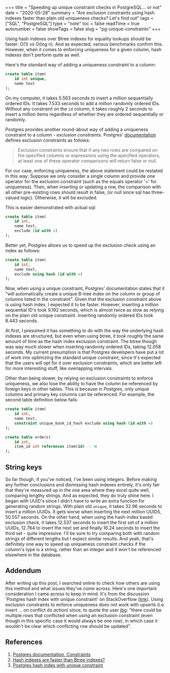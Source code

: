 +++
title = "Speeding up unique constraint checks in PostgreSQL... or not"
date = "2020-05-28"
summary = "Are exclusion constraints using hash indexes faster than plain old uniqueness checks? Let's find out"
tags = ["SQL", "PostgreSQL"]
type = "note"
toc = false
readTime = true
autonumber = false
showTags = false
slug = "pg-unique-constraints"
+++

Using hash indexes over Btree indexes for equality lookups should be faster:
O(1) vs O(log n). And as expected, various benchmarks confirm this. However,
when it comes to enforcing uniqueness for a given column, hash indexes don't
perform quite as well.

Here's the standard way of adding a uniqueness constraint to a column:

```sql
create table item(
    id int unique,
    name text
);
```

On my computer, it takes 5.563 seconds to insert a million sequentially ordered
IDs. It takes 7.533 seconds to add a million randomly ordered IDs. Without any
constraint on the `id` column, it takes roughly 2 seconds to insert a million
items regardless of whether they are ordered sequentially or randomly.

Postgres provides another round-about way of adding a uniqueness constraint to a
column - _exclusion constraints_. Postgres'
[documentation](https://www.postgresql.org/docs/12/ddl-constraints.html#DDL-CONSTRAINTS-EXCLUSION)
defines exclusion constraints as follows:

> Exclusion constraints ensure that if any two rows are compared on the
> specified columns or expressions using the specified operators, at least one
> of these operator comparisons will return false or null.

For our case, enforcing uniqueness, the above statement could be restated in
this way: Suppose we only consider a single column and provide one operator for
the exclusion constraint (such as the equals operator '=' for uniqueness). Then,
when inserting or updating a row, the comparison with all other pre-existing
rows should result in false, (or null since sql has three-valued logic).
Otherwise, it will be excluded.

This is easier demonstrated with actual sql:

```sql
create table item(
    id int,
    name text,
    exclude (id with =)
);
```

Better yet, Postgres allows us to speed up the exclusion check using an index as
follows:

```sql
create table item(
    id int,
    name text,
    exclude using hash (id with =)
);
```

Now, when using a unique constraint, Postgres' documentation states that it
"will automatically create a unique B-tree index on the column or group of
columns listed in the constraint". Given that the exclusion constraint above is
using hash index, I expected it to be faster. However, inserting a million
sequential ID's took 9.192 seconds, which is almost twice as slow as relying on
the plain old unique constraint. Inserting randomly ordered IDs took 8.443
seconds.

At first, I presumed it has something to do with the way the underlying hash
indexes are structured, but even when using btree, it took roughly the same
amount of time as the hash index exclusion constraint. The btree though was way
much slower when inserting randomly ordered IDs, taking 12.058 seconds. My
current presumption is that Postgres developers have put a lot of work into
optimizing the standard unique constraint, since it's expected that the users
will opt for it over exclusion constraints, which are better left for more
interesting stuff, like overlapping intervals.

Other than being slower, by relying on exclusion constraints to enforce
uniqueness, we also lose the ability to have the column be referenced by foreign
keys in other tables. This is because in Postgres, only unique columns and
primary key columns can be referenced. For example, the second table definition
below fails:

```sql
create table item(
    id int,
    name text,
    constraint unique_book_id_hash exclude using hash (id with =)
);

create table orders(
    id int,
    item_id int references item(id) -- ❌
);
```

## String keys

So far though, if you've noticed, I've been using integers. Before making any
further conclusions and dismissing hash indexes entirely, it's only fair that
they're measured up in the one area where they excel quite well, comparing
lengthy strings. And as expected, they do truly shine here. I began with UUID's
since I didn't have to write an extra function for generating random strings.
With plain old `unique`, it takes 32.96 seconds to insert a million UUIDs. It
gets worse when inserting the next million UUIDS, 50.557 seconds. On the other
hand, when using the hash-index based exclusion check, it takes 12.537 seconds
to insert the first set of a million UUIDs, 12.764 to insert the next set and
finally 16.24 seconds to insert the third set - quite impressive. I'll be sure
to try comparing both with random strings of different lengths but I expect
similar results. And yeah, that's definitely one way to speed up uniqueness
constraint checks if the column's type is a string, rather than an integer and
it won't be referenced elsewhere in the database.

## Addendum

After writing up this post, I searched online to check how others are using this
method and what issues they've come across. Here's one important consideration I
came across to keep in mind. It's from the discussion 'Postgres hash index with
unique constraint' on StackOverflow
([link](https://stackoverflow.com/questions/44274080/postgres-hash-index-with-unique-constraint)).
Using exclusion constraints to enforce uniqueness does not work with upserts
(i.e. insert ... on conflict do _action_) since, to quote the user
[jbg](https://stackoverflow.com/questions/44274080/postgres-hash-index-with-unique-constraint#comment104844932_57288579):
"there could be multiple rows that conflicted when using an exclusion constraint
(even though in this specific case it would always be one row), in which case it
wouldn't be clear which conflicting row should be updated".

## References

1. [Postgres documentation, Constraints](https://www.postgresql.org/docs/12/ddl-constraints.html#DDL-CONSTRAINTS-UNIQUE-CONSTRAINTS)
2. [Hash indexes are faster than Btree indexes?](http://amitkapila16.blogspot.com/2017/03/hash-indexes-are-faster-than-btree.html)
3. [Postgres hash index with unique constraint](https://stackoverflow.com/questions/44274080/postgres-hash-index-with-unique-constraint)
